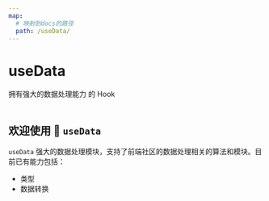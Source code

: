 ```yaml
---
map:
  # 映射到docs的路径
  path: /useData/
---
```


# useData

拥有强大的数据处理能力 的 Hook
<br />
<br />

## 欢迎使用 👏 `useData`

`useData` 强大的数据处理模块，支持了前端社区的数据处理相关的算法和模块。目前已有能力包括：

- 类型
- 数据转换

